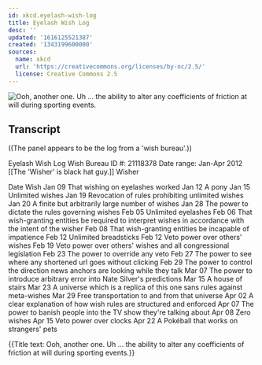 ```yaml
---
id: xkcd.eyelash-wish-log
title: Eyelash Wish Log
desc: ''
updated: '1616125521387'
created: '1343199600000'
sources:
  name: xkcd
  url: 'https://creativecommons.org/licenses/by-nc/2.5/'
  license: Creative Commons 2.5
---
```

![Ooh, another one. Uh ... the ability to alter any coefficients of friction at will during sporting events.](https://imgs.xkcd.com/comics/eyelash_wish_log.png)

## Transcript
((The panel appears to be the log from a 'wish bureau'.))

Eyelash Wish Log
   Wish Bureau ID #:
            21118378
         Date range:
        Jan-Apr 2012
[[The 'Wisher' is black hat guy.]]
Wisher

Date    Wish
Jan 09  That wishing on eyelashes worked
Jan 12  A pony
Jan 15  Unlimited wishes
Jan 19  Revocation of rules prohibiting unlimited wishes
Jan 20  A finite but arbitrarily large number of wishes
Jan 28  The power to dictate the rules governing wishes
Feb 05  Unlimited eyelashes
Feb 06  That wish-granting entities be required to interpret wishes in accordance with the intent of the wisher
Feb 08  That wish-granting entities be incapable of impatience
Feb 12  Unlimited breadsticks
Feb 12  Veto power over others' wishes
Feb 19  Veto power over others' wishes and all congressional legislation
Feb 23  The power to override any veto
Feb 27  The power to see where any shortened url goes without clicking
Feb 29  The power to control the direction news anchors are looking while they talk
Mar 07  The power to introduce arbitrary error into Nate Silver's predictions
Mar 15  A house of stairs
Mar 23  A universe which is a replica of this one sans rules against meta-wishes
Mar 29  Free transportation to and from that universe
Apr 02  A clear explanation of how wish rules are structured and enforced
Apr 07  The power to banish people into the TV show they're talking about
Apr 08  Zero wishes
Apr 15  Veto power over clocks
Apr 22  A Pokéball that works on strangers' pets

{{Title text: Ooh, another one. Uh ... the ability to alter any coefficients of friction at will during sporting events.}}
